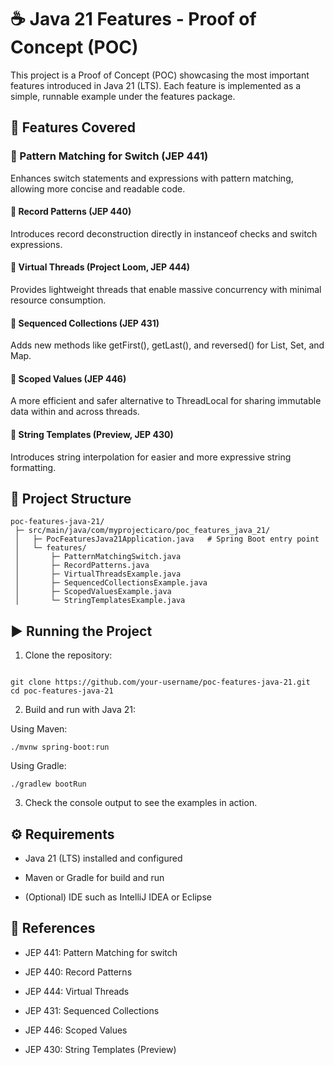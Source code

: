 # ☕ Java 21 Features - Proof of Concept (POC)

This project is a Proof of Concept (POC) showcasing the most important features introduced in Java 21 (LTS).
Each feature is implemented as a simple, runnable example under the features package.

## 📌 Features Covered

### 🔹 Pattern Matching for Switch (JEP 441)

Enhances switch statements and expressions with pattern matching, allowing more concise and readable code.

#### 🔹 Record Patterns (JEP 440)

Introduces record deconstruction directly in instanceof checks and switch expressions.

#### 🔹 Virtual Threads (Project Loom, JEP 444)

Provides lightweight threads that enable massive concurrency with minimal resource consumption.

#### 🔹 Sequenced Collections (JEP 431)

Adds new methods like getFirst(), getLast(), and reversed() for List, Set, and Map.

#### 🔹 Scoped Values (JEP 446)

A more efficient and safer alternative to ThreadLocal for sharing immutable data within and across threads.

#### 🔹 String Templates (Preview, JEP 430)

Introduces string interpolation for easier and more expressive string formatting.


## 📂 Project Structure


````
poc-features-java-21/
 ├─ src/main/java/com/myprojecticaro/poc_features_java_21/
 │   ├─ PocFeaturesJava21Application.java   # Spring Boot entry point
 │   └─ features/
 │       ├─ PatternMatchingSwitch.java
 │       ├─ RecordPatterns.java
 │       ├─ VirtualThreadsExample.java
 │       ├─ SequencedCollectionsExample.java
 │       ├─ ScopedValuesExample.java
 │       └─ StringTemplatesExample.java

````


## ▶️ Running the Project

1. Clone the repository:

````

git clone https://github.com/your-username/poc-features-java-21.git
cd poc-features-java-21
````

2. Build and run with Java 21:

Using Maven:

````
./mvnw spring-boot:run
````

Using Gradle:

````
./gradlew bootRun
````

3. Check the console output to see the examples in action.

## ⚙️ Requirements

- Java 21 (LTS) installed and configured

- Maven or Gradle for build and run

- (Optional) IDE such as IntelliJ IDEA or Eclipse

## 📖 References

- JEP 441: Pattern Matching for switch

- JEP 440: Record Patterns

- JEP 444: Virtual Threads

- JEP 431: Sequenced Collections

- JEP 446: Scoped Values

- JEP 430: String Templates (Preview)
